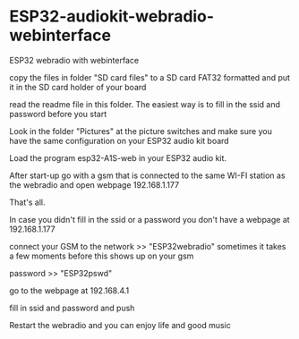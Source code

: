 # ESP32-audiokit-webradio-webinterface
ESP32 webradio with webinterface


copy the files in folder "SD card files" to a SD card FAT32 formatted and put it in the SD card holder of your board

read the readme file in this folder. The easiest way is to fill in the ssid and password before you start

Look in the folder "Pictures" at the picture switches and make sure you have the same configuration on your ESP32 audio kit board

Load the program esp32-A1S-web in your ESP32 audio kit.

After start-up go with a gsm that is connected to the same WI-FI station as the webradio and open webpage 192.168.1.177

That's all.


In case you didn't fill in the ssid or a password you don't have a webpage at 192.168.1.177

connect your GSM to the network >>  "ESP32webradio"   sometimes it takes a few moments before this shows up on your gsm

password >>  "ESP32pswd"

go to the webpage at 192.168.4.1

fill in ssid and password and push <bevestig>

Restart the webradio and you can enjoy life and good music


